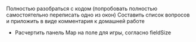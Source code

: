 Полностью разобраться с кодом (попробовать полностью самостоятельно переписать одно из окон)
Составить список вопросов и приложить в виде комментария к домашней работе
* Раcчертить панель Map на поле для игры, согласно fieldSize